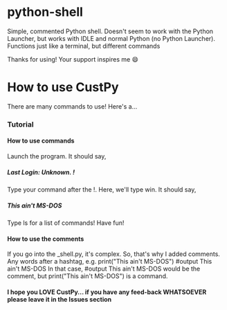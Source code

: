 # python-shell
Simple, commented Python shell. Doesn't seem to work with the Python Launcher, but works with IDLE and normal Python (no Python Launcher). Functions just like a terminal, but different commands

Thanks for using! Your support inspires me  :smile:

# How to use CustPy
There are many commands to use! Here's a... 
### Tutorial
#### How to use commands
Launch the program. It should say, 
##### Last Login: Unknown. !
Type your command after the !. Here, we'll type win. It should say, 
##### This ain't MS-DOS
Type ls for a list of commands! Have fun! 
#### How to use the comments
If you go into the _shell.py, it's complex. So, that's why I added comments. Any words after a hashtag, e.g.
print("This ain't MS-DOS") #output This ain't MS-DOS
In that case, #output This ain't MS-DOS would be the comment, but print("This ain't MS-DOS") is a command. 
#### I hope you LOVE CustPy... if you have any feed-back WHATSOEVER please leave it in the Issues section
